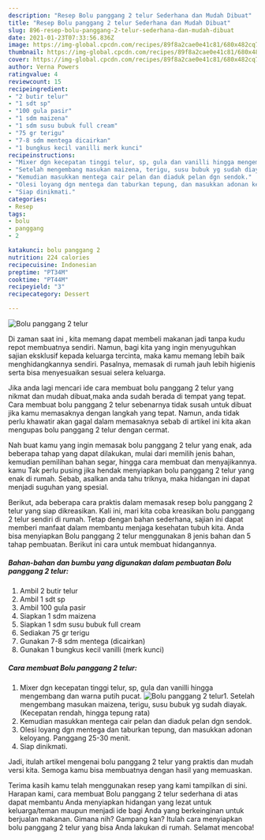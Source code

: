 ```yaml
---
description: "Resep Bolu panggang 2 telur Sederhana dan Mudah Dibuat"
title: "Resep Bolu panggang 2 telur Sederhana dan Mudah Dibuat"
slug: 896-resep-bolu-panggang-2-telur-sederhana-dan-mudah-dibuat
date: 2021-01-23T07:33:56.836Z
image: https://img-global.cpcdn.com/recipes/89f8a2cae0e41c81/680x482cq70/bolu-panggang-2-telur-foto-resep-utama.jpg
thumbnail: https://img-global.cpcdn.com/recipes/89f8a2cae0e41c81/680x482cq70/bolu-panggang-2-telur-foto-resep-utama.jpg
cover: https://img-global.cpcdn.com/recipes/89f8a2cae0e41c81/680x482cq70/bolu-panggang-2-telur-foto-resep-utama.jpg
author: Verna Powers
ratingvalue: 4
reviewcount: 15
recipeingredient:
- "2 butir telur"
- "1 sdt sp"
- "100 gula pasir"
- "1 sdm maizena"
- "1 sdm susu bubuk full cream"
- "75 gr terigu"
- "7-8 sdm mentega dicairkan"
- "1 bungkus kecil vanilli merk kunci"
recipeinstructions:
- "Mixer dgn kecepatan tinggi telur, sp, gula dan vanilli hingga mengembang dan warna putih pucat."
- "Setelah mengembang masukan maizena, terigu, susu bubuk yg sudah diayak. (Kecepatan rendah, hingga tepung rata)"
- "Kemudian masukkan mentega cair pelan dan diaduk pelan dgn sendok."
- "Olesi loyang dgn mentega dan taburkan tepung, dan masukkan adonan keloyang. Panggang 25-30 menit."
- "Siap dinikmati."
categories:
- Resep
tags:
- bolu
- panggang
- 2

katakunci: bolu panggang 2 
nutrition: 224 calories
recipecuisine: Indonesian
preptime: "PT34M"
cooktime: "PT44M"
recipeyield: "3"
recipecategory: Dessert

---
```



![Bolu panggang 2 telur](https://img-global.cpcdn.com/recipes/89f8a2cae0e41c81/680x482cq70/bolu-panggang-2-telur-foto-resep-utama.jpg)

Di zaman  saat ini , kita memang dapat membeli makanan jadi tanpa kudu repot membuatnya sendiri. Namun, bagi kita yang ingin menyuguhkan sajian eksklusif kepada keluarga tercinta, maka kamu memang lebih baik menghidangkannya sendiri. Pasalnya, memasak di rumah jauh lebih higienis serta bisa menyesuaikan sesuai selera keluarga.

Jika anda lagi mencari ide cara membuat bolu panggang 2 telur yang nikmat dan mudah dibuat,maka anda sudah berada di tempat yang tepat. Cara membuat bolu panggang 2 telur  sebenarnya tidak susah untuk dibuat jika kamu memasaknya dengan langkah yang tepat. Namun, anda tidak perlu khawatir akan gagal dalam memasaknya 
sebab di artikel ini kita akan mengupas bolu panggang 2 telur dengan cermat.  



Nah buat kamu yang ingin memasak bolu panggang 2 telur yang enak, ada beberapa tahap yang dapat dilakukan, mulai dari memilih jenis bahan, kemudian pemilihan bahan segar, hingga cara membuat dan menyajikannya. kamu Tak perlu pusing jika hendak menyiapkan bolu panggang 2 telur yang enak di rumah. Sebab, asalkan anda  tahu triknya, maka hidangan ini dapat menjadi suguhan yang spesial.

Berikut, ada beberapa cara praktis  dalam memasak resep bolu panggang 2 telur yang siap dikreasikan. Kali ini, mari kita coba kreasikan bolu panggang 2 telur sendiri di rumah. Tetap dengan bahan sederhana, sajian ini dapat memberi manfaat dalam membantu menjaga kesehatan tubuh kita. Anda bisa menyiapkan Bolu panggang 2 telur menggunakan 8 jenis bahan dan 5 tahap pembuatan. Berikut ini cara untuk membuat hidangannya.

<!--inarticleads1-->

##### Bahan-bahan dan bumbu yang digunakan dalam pembuatan Bolu panggang 2 telur:

1. Ambil 2 butir telur
1. Ambil 1 sdt sp
1. Ambil 100 gula pasir
1. Siapkan 1 sdm maizena
1. Siapkan 1 sdm susu bubuk full cream
1. Sediakan 75 gr terigu
1. Gunakan 7-8 sdm mentega (dicairkan)
1. Gunakan 1 bungkus kecil vanilli (merk kunci)




<!--inarticleads2-->

##### Cara membuat Bolu panggang 2 telur:

1. Mixer dgn kecepatan tinggi telur, sp, gula dan vanilli hingga mengembang dan warna putih pucat.
<img src="https://img-global.cpcdn.com/steps/525025c0a3b21723/160x128cq70/bolu-panggang-2-telur-langkah-memasak-1-foto.jpg" alt="Bolu panggang 2 telur">1. Setelah mengembang masukan maizena, terigu, susu bubuk yg sudah diayak. (Kecepatan rendah, hingga tepung rata)
1. Kemudian masukkan mentega cair pelan dan diaduk pelan dgn sendok.
1. Olesi loyang dgn mentega dan taburkan tepung, dan masukkan adonan keloyang. Panggang 25-30 menit.
1. Siap dinikmati.




Jadi, itulah artikel mengenai  bolu panggang 2 telur  yang praktis dan mudah versi kita. Semoga kamu bisa membuatnya dengan hasil yang memuaskan. 

Terima kasih kamu telah menggunakan resep yang kami tampilkan di sini. Harapan kami, cara membuat  Bolu panggang 2 telur sederhana di atas dapat membantu Anda menyiapkan hidangan yang lezat untuk keluarga/teman maupun menjadi ide bagi Anda yang berkeinginan untuk berjualan makanan. Gimana nih? Gampang kan? Itulah cara menyiapkan bolu panggang 2 telur yang bisa Anda lakukan di rumah. Selamat mencoba!

